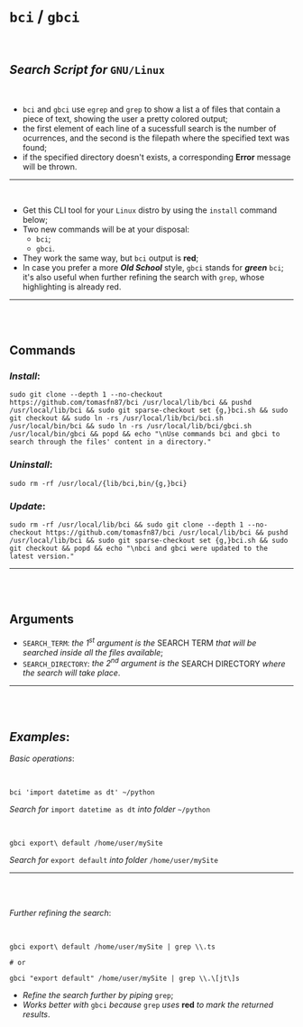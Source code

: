 # `bci` / `gbci`

<br>

## *Search Script for* `GNU/Linux`

<br>

- `bci` and `gbci` use `egrep` and `grep` to show a list a of files that contain a piece of text, showing the user a pretty colored output;
- the first element of each line of a sucessfull search is the number of ocurrences, and the second is the filepath where the specified text was found;
- if the specified directory doesn't exists, a corresponding **Error** message will be thrown.

---

<br>

- Get this CLI tool for your `Linux` distro by using the `install` command below;
- Two new commands will be at your disposal:
  - `bci`;
  - `gbci`.
- They work the same way, but `bci` output is __red__;
- In case you prefer a more *__Old School__* style, `gbci` stands for *__green__* `bci`; it's also useful when further refining the search with `grep`, whose highlighting is already red.

---

<br><br>

## Commands

### *Install*:

```shell
sudo git clone --depth 1 --no-checkout https://github.com/tomasfn87/bci /usr/local/lib/bci && pushd /usr/local/lib/bci && sudo git sparse-checkout set {g,}bci.sh && sudo git checkout && sudo ln -rs /usr/local/lib/bci/bci.sh /usr/local/bin/bci && sudo ln -rs /usr/local/lib/bci/gbci.sh /usr/local/bin/gbci && popd && echo "\nUse commands bci and gbci to search through the files' content in a directory."
```

### *Uninstall*:

```shell
sudo rm -rf /usr/local/{lib/bci,bin/{g,}bci}
```

### *Update*:

```shell
sudo rm -rf /usr/local/lib/bci && sudo git clone --depth 1 --no-checkout https://github.com/tomasfn87/bci /usr/local/lib/bci && pushd /usr/local/lib/bci && sudo git sparse-checkout set {g,}bci.sh && sudo git checkout && popd && echo "\nbci and gbci were updated to the latest version."
```

---

<br><br>

## Arguments

- `SEARCH_TERM`: _the 1<sup>st</sup> argument is the_ SEARCH TERM _that will be searched inside all the files available_;
- `SEARCH_DIRECTORY`: _the 2<sup>nd</sup> argument is the_ SEARCH DIRECTORY _where the search will take place_.

---

<br><br>

## _Examples_:

*Basic operations*:

<br>

```shell
bci 'import datetime as dt' ~/python
```

*Search for* `import datetime as dt` *into folder* `~/python`

<br>

```shell
gbci export\ default /home/user/mySite
```

*Search for* `export default` *into folder* `/home/user/mySite`

---

<br><br>

*Further refining the search*:

<br>

```shell
gbci export\ default /home/user/mySite | grep \\.ts

# or

gbci "export default" /home/user/mySite | grep \\.\[jt\]s
```

- *Refine the search further by piping* `grep`;
- *Works better with* `gbci` *because* `grep` *uses* **red** *to mark the returned results*.
